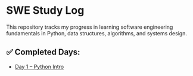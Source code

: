 # SWE Study Log

This repository tracks my progress in learning software engineering fundamentals in Python, data structures, algorithms, and systems design.

## ✅ Completed Days:
- [Day 1 – Python Intro](day1_basics.py)
